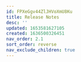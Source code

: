 ```yaml
---
id: FPXeGgv44ZlJHVoXmU8Ku
title: Release Notes
desc: ''
updated: 1653581627105
created: 1636500326451
nav_order: 2.1
sort_order: reverse
nav_exclude_children: true
---
```


